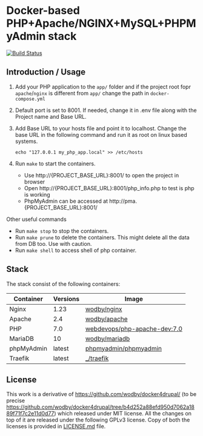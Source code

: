 # Docker-based PHP+Apache/NGINX+MySQL+PHPMyAdmin stack

[![Build Status](https://github.com/shashikanth171/Docker4-PHP-Apache-NGINX-MySQL-PHPMyAdmin/workflows/Run%20tests/badge.svg)](https://github.com/shashikanth171/Docker4-PHP-Apache-NGINX-MySQL-PHPMyAdmin/actions)

## Introduction / Usage

1. Add your PHP application to the `app/` folder and if the project root fopr `apache`/`nginx` is different from `app/` change the path in `docker-compose.yml`

2. Default port is set to 8001. If needed, change it in .env file along with the Project name and Base URL.

3. Add Base URL to your hosts file and point it to localhost. Change the base URL in the following command and run it as root on linux based systems.

    `echo "127.0.0.1 my_php_app.local" >> /etc/hosts`

4. Run `make` to start the containers.

    * Use http://{PROJECT_BASE_URL}:8001/ to open the project in browser
    * Open http://{PROJECT_BASE_URL}:8001/php_info.php to test is php is working
    * PhpMyAdmin can be accessed at http://pma.{PROJECT_BASE_URL}:8001/

Other useful commands
* Run `make stop` to stop the containers.
* Run `make prune` to delete the containers. This might delete all the data from DB too. Use with caution.
* Run `make shell` to access shell of php container.

## Stack

The stack consist of the following containers:

| Container       | Versions           | Image                              |
|-----------------|--------------------|------------------------------------|
| Nginx           | 1.23               | [wodby/nginx]                      |
| Apache          | 2.4                | [wodby/apache]                     |
| PHP             | 7.0                | [webdevops/php-apache-dev:7.0]     |
| MariaDB         | 10                 | [wodby/mariadb]                    |
| phpMyAdmin      | latest             | [phpmyadmin/phpmyadmin]            |
| Traefik         | latest             | [_/traefik]                        |
 

## License

This work is a derivative of https://github.com/wodby/docker4drupal/ (to be precise https://github.com/wodby/docker4drupal/tree/b4d252a88efd950d7062a1889f71f7c2e11d0d77) which released under MIT license. All the changes on top of it are released under the following GPLv3 license. Copy of both the licenses is provided in [LICENSE.md](./LICENSE.md) file.

[_/traefik]: https://hub.docker.com/_/traefik
[mailhog/mailhog]: https://hub.docker.com/r/mailhog/mailhog
[phpmyadmin/phpmyadmin]: https://hub.docker.com/r/phpmyadmin/phpmyadmin
[wodby/apache]: https://github.com/wodby/apache
[wodby/nginx]: https://github.com/wodby/nginx
[wodby/mariadb]: https://github.com/wodby/mariadb
[webdevops/php-apache-dev:7.0]: https://hub.docker.com/layers/php-apache-dev/webdevops/php-apache-dev/7.0/images/sha256-1de5e973ab7f168f7906f4f30bb62db1af72b581251380a84c506d3b377a6115?context=explore
